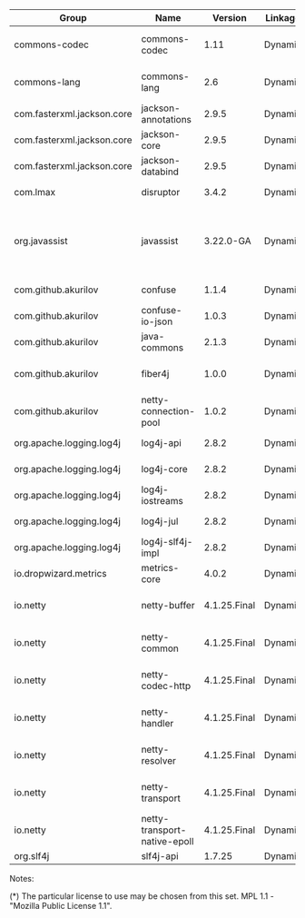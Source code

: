 | Group                      | Name                         | Version     | Linkage  | License                          | Purpose |
|----------------------------|------------------------------|-------------|----------|----------------------------------|-------------------|
| commons-codec              | commons-codec                | 1.11        | Dynamic  | Apache 2.0                       | Decode hexadecimal update mask
| commons-lang               | commons-lang                 | 2.6         | Dynamic  | Apache 2.0                       | Formatting for the suppliers subsystem
| com.fasterxml.jackson.core | jackson-annotations          | 2.9.5       | Dynamic  | Apache 2.0                       | Logging
| com.fasterxml.jackson.core | jackson-core                 | 2.9.5       | Dynamic  | Apache 2.0                       | Logging
| com.fasterxml.jackson.core | jackson-databind             | 2.9.5       | Dynamic  | Apache 2.0                       | Logging
| com.lmax                   | disruptor                    | 3.4.2       | Dynamic  | Apache 2.0                       | Logging
| org.javassist              | javassist                    | 3.22.0-GA   | Dynamic  | Apache 2.0, LGPL 2.1, MPL 1.1 *  | Net storage driver implementations
| com.github.akurilov        | confuse                      | 1.1.4       | Dynamic  | Apache 2.0                       | Configuration
| com.github.akurilov        | confuse-io-json              | 1.0.3       | Dynamic  | Apache 2.0                       | Configuration \[de]serialization
| com.github.akurilov        | java-commons                 | 2.1.3       | Dynamic  | Apache 2.0                       | Used everywhere
| com.github.akurilov        | fiber4j                      | 1.0.0       | Dynamic  | Apache 2.0                       | Cooperative multitasking support
| com.github.akurilov        | netty-connection-pool        | 1.0.2       | Dynamic  | Apache 2.0                       | Net storage driver implementations
| org.apache.logging.log4j   | log4j-api                    | 2.8.2       | Dynamic  | Apache 2.0                       | Logging
| org.apache.logging.log4j   | log4j-core                   | 2.8.2       | Dynamic  | Apache 2.0                       | Logging
| org.apache.logging.log4j   | log4j-iostreams              | 2.8.2       | Dynamic  | Apache 2.0                       | Logging
| org.apache.logging.log4j   | log4j-jul                    | 2.8.2       | Dynamic  | Apache 2.0                       | Logging
| org.apache.logging.log4j   | log4j-slf4j-impl             | 2.8.2       | Dynamic  | Apache 2.0                       | Logging
| io.dropwizard.metrics      | metrics-core                 | 4.0.2       | Dynamic  | Apache 2.0                       | Metrics accounting
| io.netty                   | netty-buffer                 | 4.1.25.Final| Dynamic  | Apache 2.0                       | Net storage driver implementations
| io.netty                   | netty-common                 | 4.1.25.Final| Dynamic  | Apache 2.0                       | Net storage driver implementations
| io.netty                   | netty-codec-http             | 4.1.25.Final| Dynamic  | Apache 2.0                       | Net storage driver implementations
| io.netty                   | netty-handler                | 4.1.25.Final| Dynamic  | Apache 2.0                       | Net storage driver implementations
| io.netty                   | netty-resolver               | 4.1.25.Final| Dynamic  | Apache 2.0                       | Net storage driver implementations
| io.netty                   | netty-transport              | 4.1.25.Final| Dynamic  | Apache 2.0                       | Net storage driver implementations
| io.netty                   | netty-transport-native-epoll | 4.1.25.Final| Dynamic  | Apache 2.0                       | Net storage driver implementations
| org.slf4j                  | slf4j-api                    | 1.7.25      | Dynamic  | MIT                              | Logging

Notes:

(*) The particular license to use may be chosen from this set. MPL 1.1 - "Mozilla Public License 1.1".

